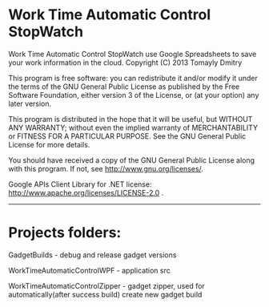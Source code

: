 Work Time Automatic Control StopWatch
===========

Work Time Automatic Control StopWatch use Google Spreadsheets to save your work information in the cloud.
Copyright (C) 2013 Tomayly Dmitry

This program is free software: you can redistribute it and/or modify
it under the terms of the GNU General Public License as published by
the Free Software Foundation, either version 3 of the License, or
(at your option) any later version.

This program is distributed in the hope that it will be useful,
but WITHOUT ANY WARRANTY; without even the implied warranty of
MERCHANTABILITY or FITNESS FOR A PARTICULAR PURPOSE.  See the
GNU General Public License for more details.

You should have received a copy of the GNU General Public License
along with this program.  If not, see http://www.gnu.org/licenses/.

Google APIs Client Library for .NET license: http://www.apache.org/licenses/LICENSE-2.0 .
___________

Projects folders:
===========

GadgetBuilds - debug and release gadget versions

WorkTimeAutomaticControlWPF - application src

WorkTimeAutomaticControlZipper - gadget zipper, used for automatically(after success build) create new gadget build
